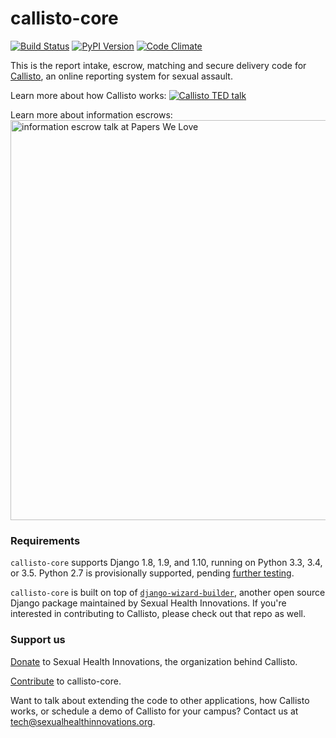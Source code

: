 # callisto-core

[![Build Status](https://travis-ci.org/SexualHealthInnovations/callisto-core.svg?branch=master)](https://travis-ci.org/SexualHealthInnovations/callisto-core)
[![PyPI Version](https://img.shields.io/pypi/v/callisto-core.svg)](https://pypi.python.org/pypi/callisto-core)
[![Code Climate](https://codeclimate.com/github/SexualHealthInnovations/callisto-core/badges/gpa.svg)](https://codeclimate.com/github/SexualHealthInnovations/callisto-core)

This is the report intake, escrow, matching and secure delivery code for [Callisto](https://www.projectcallisto.org), an online reporting system for sexual assault.

Learn more about how Callisto works:
<a href="https://www.ted.com/talks/jessica_ladd_the_reporting_system_that_sexual_assault_survivors_want?language=en" target="_blank"><img src="https://sexualhealthinnovations.github.io/callisto_marketing/assets/img/ted-video-still.png" alt="Callisto TED talk"></a>

Learn more about information escrows:
<a href="https://www.youtube.com/watch?v=mYV6_OaZeEs" target="_blank"><img src="https://sexualhealthinnovations.github.io/callisto_marketing/assets/img/pwl-video-still.png" alt="information escrow talk at Papers We Love" width="640"></a>

### Requirements
`callisto-core` supports Django 1.8, 1.9, and 1.10, running on Python 3.3, 3.4, or 3.5. Python 2.7 is provisionally supported, pending [further testing](https://github.com/SexualHealthInnovations/callisto-core/issues/19).

`callisto-core` is built on top of [`django-wizard-builder`](https://github.com/SexualHealthInnovations/django-wizard-builder), another open source Django package maintained by Sexual Health Innovations. If you're interested in contributing to Callisto, please check out that repo as well.

### Support us

[Donate](https://www.sexualhealthinnovations.org/donate/) to Sexual Health Innovations, the organization behind Callisto.

[Contribute](https://github.com/SexualHealthInnovations/callisto-core/blob/master/CONTRIBUTING.md) to callisto-core.

Want to talk about extending the code to other applications, how Callisto works, or schedule a demo of Callisto for your campus? Contact us at [tech@sexualhealthinnovations.org](mailto:tech@sexualhealthinnovations.org).
